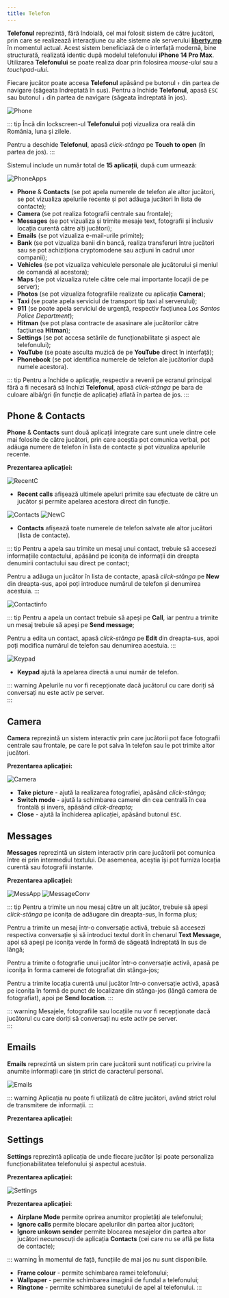 ```yaml
---
title: Telefon
---
```


**Telefonul** reprezintă, fără îndoială, cel mai folosit sistem de către jucători, prin care se realizează interacțiune cu alte sisteme ale serverului [**liberty.mp**](https://ucp.liberty.mp/) în momentul actual. Acest sistem beneficiază de o interfață modernă, bine structurată, realizată identic după modelul telefonului **iPhone 14 Pro Max**. Utilizarea **Telefonului** se poate realiza doar prin folosirea *mouse-ului* sau a *touchpad-ului*.

Fiecare jucător poate accesa **Telefonul** apăsând pe butonul `↑` din partea de navigare (săgeata îndreptată în sus). Pentru a închide **Telefonul**, apasă `ESC` sau butonul `↓` din partea de navigare (săgeata îndreptată în jos).  

<Image src="https://i.imgur.com/Z5hzBT7.png" alt="Phone">

::: tip
Încă din lockscreen-ul **Telefonului** poți vizualiza ora reală din România, luna și zilele. 

Pentru a deschide **Telefonul**, apasă *click-stânga* pe **Touch to open** (în partea de jos). 
:::

Sistemul include un număr total de **15 aplicații**, după cum urmează: 

<Image src="https://i.imgur.com/MJdFFN4.png" alt="PhoneApps">

- **Phone** & **Contacts** (se pot apela numerele de telefon ale altor jucători, se pot vizualiza apelurile recente și pot adăuga jucători în lista de contacte);
- **Camera** (se pot realiza fotografii centrale sau frontale);
- **Messages** (se pot vizualiza și trimite mesaje text, fotografii și înclusiv locația curentă către alți jucători); 
- **Emails** (se pot vizualiza e-mail-urile primite);
- **Bank** (se pot vizualiza banii din bancă, realiza transferuri între jucători sau se pot achiziționa cryptomodene sau acțiuni în cadrul unor companii);
- **Vehicles** (se pot vizualiza vehiculele personale ale jucătorului și meniul de comandă al acestora);
- **Maps** (se pot vizualiza rutele către cele mai importante locații de pe server); 
- **Photos** (se pot vizualiza fotografiile realizate cu aplicația **Camera**);
- **Taxi** (se poate apela serviciul de transport tip taxi al serverului);
- **911** (se poate apela serviciul de urgență, respectiv facțiunea *Los Santos Police Department*);
- **Hitman** (se pot plasa contracte de asasinare ale jucătorilor către facțiunea **Hitman**); 
- **Settings** (se pot accesa setările de funcționabilitate și aspect ale telefonului);
- **YouTube** (se poate asculta muzică de pe **YouTube** direct în interfață);
- **Phonebook** (se pot identifica numerele de telefon ale jucătorilor după numele acestora).  

::: tip
Pentru a închide o aplicație, respectiv a revenii pe ecranul principal fără a fi necesară să închizi **Telefonul**, apasă *click-stânga* pe bara de culoare albă/gri (în funcție de aplicație) aflată în partea de jos. 
:::



## Phone & Contacts

**Phone** & **Contacts** sunt două aplicații integrate care sunt unele dintre cele mai folosite de către jucători, prin care aceștia pot comunica verbal, pot adăuga numere de telefon în lista de contacte și pot vizualiza apelurile recente.  

**Prezentarea aplicației:**   

<Image src="https://i.imgur.com/reuLrn8.png" alt="RecentC"> 

- **Recent calls** afișează ultimele apeluri primite sau efectuate de către un jucător și permite apelarea acestora direct din funcție. 

<Image src="https://i.imgur.com/i4Bn4oF.png" alt="Contacts"> <Image src="https://i.imgur.com/QEq6tUX.png" alt="NewC">  

- **Contacts** afișează toate numerele de telefon salvate ale altor jucători (lista de contacte). 

::: tip
Pentru a apela sau trimite un mesaj unui contact, trebuie să accesezi informațiile contactului, apăsând pe iconița de informații din dreapta denumirii contactului sau direct pe contact; 

Pentru a adăuga un jucător în lista de contacte, apasă *click-stânga* pe **New** din dreapta-sus, apoi poți introduce numărul de telefon și denumirea acestuia.
:::

<Image src="https://i.imgur.com/JQNwaDo.png" alt="Contactinfo"> 

::: tip
Pentru a apela un contact trebuie să apeși pe **Call**, iar pentru a trimite un mesaj trebuie să apeși pe **Send message**;

Pentru a edita un contact, apasă *click-stânga* pe **Edit** din dreapta-sus, apoi poți modifica numărul de telefon sau denumirea acestuia.
::: 

<Image src="https://i.imgur.com/HumSzz2.png" alt="Keypad">

- **Keypad** ajută la apelarea directă a unui număr de telefon.  

::: warning
Apelurile nu vor fi recepționate dacă jucătorul cu care doriți să conversați nu este activ pe server.  
::: 

## Camera 

**Camera** reprezintă un sistem interactiv prin care jucătorii pot face fotografii centrale sau frontale, pe care le pot salva în telefon sau le pot trimite altor jucători.  

**Prezentarea aplicației:** 

<Image src="https://i.imgur.com/X4VuY4l.png" alt="Camera"> 

- **Take picture** - ajută la realizarea fotografiei, apăsând *click-stânga*; 
- **Switch mode** - ajută la schimbarea camerei din cea centrală în cea frontală și invers, apăsând *click-dreapta*;  
- **Close** - ajută la închiderea aplicației, apăsând butonul `ESC`. 

## Messages 

**Messages** reprezintă un sistem interactiv prin care jucătorii pot comunica între ei prin intermediul textului. De asemenea, aceștia își pot furniza locația curentă sau fotografii instante.  

**Prezentarea aplicației:**  

<Image src="https://i.imgur.com/7bKsog9.png" alt="MessApp"> <Image src="https://i.imgur.com/9fPewRc.png" alt="MessageConv">

::: tip
Pentru a trimite un nou mesaj către un alt jucător, trebuie să apeși *click-stânga* pe iconița de adăugare din dreapta-sus, în forma plus; 

Pentru a trimite un mesaj într-o conversație activă, trebuie să accesezi respectiva conversație și să introduci textul dorit în chenarul **Text Message**, apoi să apeși pe iconița verde în formă de săgeată îndreptată în sus de lângă; 

Pentru a trimite o fotografie unui jucător într-o conversație activă, apasă pe iconița în forma camerei de fotografiat din stânga-jos; 

Pentru a trimite locația curentă unui jucător într-o conversație activă, apasă pe iconița în formă de punct de localizare din stânga-jos (lângă camera de fotografiat), apoi pe **Send location**. 
:::

::: warning
Mesajele, fotografiile sau locațiile nu vor fi recepționate dacă jucătorul cu care doriți să conversați nu este activ pe server.  
:::

## Emails 

**Emails** reprezintă un sistem prin care jucătorii sunt notificați cu privire la anumite informații care țin strict de caracterul personal. 

<Image src="https://i.imgur.com/lmgMe6w.png" alt="Emails">  

::: warning
Aplicația nu poate fi utilizată de către jucători, având strict rolul de transmitere de informații. 
:::

**Prezentarea aplicației:**  

## Settings 

**Settings** reprezintă aplicația de unde fiecare jucător își poate personaliza funcționabilitatea telefonului și aspectul acestuia.  

**Prezentarea aplicației:**
  
<Image src="https://i.imgur.com/uCHubHe.png" alt="Settings"> 

**Prezentarea aplicației**:

- **Airplane Mode** permite oprirea anumitor propietăți ale telefonului;
- **Ignore calls** permite blocare apelurilor din partea altor jucători;
- **Ignore unkown sender** permite blocarea mesajelor din partea altor jucători necunoscuți de aplicația **Contacts** (cei care nu se află pe lista de contacte);

::: warning
În momentul de față, funcțiile de mai jos nu sunt disponibile.

- **Frame colour** - permite schimbarea ramei telefonului; 
- **Wallpaper** - permite schimbarea imaginii de fundal a telefonului;
- **Ringtone** - permite schimbarea sunetului de apel al telefonului. 
:::
